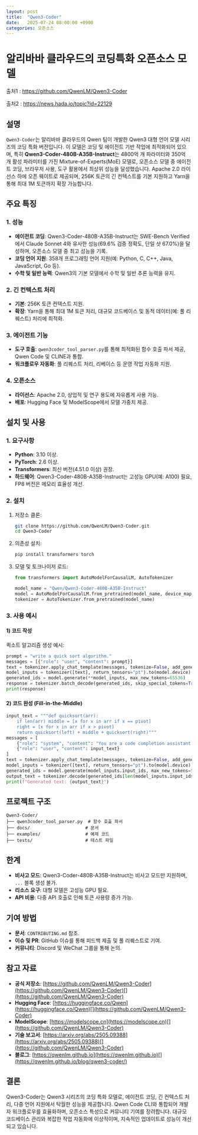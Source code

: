 ```yaml
---
layout: post
title:  "Qwen3-Coder"
date:   2025-07-24 08:00:00 +0900
categories: 오픈소스
---
```


# 알리바바 클라우드의 코딩특화 오픈소스 모델

출처1 : https://github.com/QwenLM/Qwen3-Coder

출처2 : https://news.hada.io/topic?id=22129

## 설명

`Qwen3-Coder`는 알리바바 클라우드의 Qwen 팀이 개발한 Qwen3 대형 언어 모델 시리즈의 코딩 특화 버전입니다. 이 모델은 코딩 및 에이전트 기반 작업에 최적화되어 있으며, 특히 **Qwen3-Coder-480B-A35B-Instruct**는 4800억 개 파라미터와 350억 개 활성 파라미터를 가진 Mixture-of-Experts(MoE) 모델로, 오픈소스 모델 중 에이전트 코딩, 브라우저 사용, 도구 활용에서 최상위 성능을 달성했습니다. Apache 2.0 라이선스 하에 오픈 웨이트로 제공되며, 256K 토큰의 긴 컨텍스트를 기본 지원하고 Yarn을 통해 최대 1M 토큰까지 확장 가능합니다.[](https://github.com/QwenLM/Qwen3-Coder)

## 주요 특징

### 1. 성능
- **에이전트 코딩**: Qwen3-Coder-480B-A35B-Instruct는 SWE-Bench Verified에서 Claude Sonnet 4와 유사한 성능(69.6% 검증 정확도, 단일 샷 67.0%)을 달성하며, 오픈소스 모델 중 최고 성능을 기록.[](https://github.com/QwenLM/Qwen3-Coder)[](https://qwenlm.github.io/blog/qwen3-coder/)
- **코딩 언어 지원**: 358개 프로그래밍 언어 지원(예: Python, C, C++, Java, JavaScript, Go 등).[](https://github.com/QwenLM/Qwen3-Coder)
- **수학 및 일반 능력**: Qwen3의 기본 모델에서 수학 및 일반 추론 능력을 유지.

### 2. 긴 컨텍스트 처리
- **기본**: 256K 토큰 컨텍스트 지원.
- **확장**: Yarn을 통해 최대 1M 토큰 처리, 대규모 코드베이스 및 동적 데이터(예: 풀 리퀘스트) 처리에 최적화.[](https://qwenlm.github.io/blog/qwen3-coder/)

### 3. 에이전트 기능
- **도구 호출**: `qwen3coder_tool_parser.py`를 통해 최적화된 함수 호출 파서 제공, Qwen Code 및 CLINE과 통합.[](https://github.com/QwenLM/Qwen3-Coder)
- **워크플로우 자동화**: 풀 리퀘스트 처리, 리베이스 등 운영 작업 자동화 지원.[](https://qwenlm.github.io/blog/qwen3-coder/)

### 4. 오픈소스
- **라이선스**: Apache 2.0, 상업적 및 연구 용도에 자유롭게 사용 가능.
- **배포**: Hugging Face 및 ModelScope에서 모델 가중치 제공.[](https://github.com/QwenLM/Qwen3-Coder)

## 설치 및 사용

### 1. 요구사항
- **Python**: 3.10 이상.
- **PyTorch**: 2.6 이상.
- **Transformers**: 최신 버전(4.51.0 이상) 권장.
- **하드웨어**: Qwen3-Coder-480B-A35B-Instruct는 고성능 GPU(예: A100) 필요, FP8 버전은 메모리 효율성 개선.

### 2. 설치
1. 저장소 클론:
   ```bash
   git clone https://github.com/QwenLM/Qwen3-Coder.git
   cd Qwen3-Coder
   ```
2. 의존성 설치:
   ```bash
   pip install transformers torch
   ```
3. 모델 및 토크나이저 로드:
   ```python
   from transformers import AutoModelForCausalLM, AutoTokenizer

   model_name = "Qwen/Qwen3-Coder-480B-A35B-Instruct"
   model = AutoModelForCausalLM.from_pretrained(model_name, device_map="auto")
   tokenizer = AutoTokenizer.from_pretrained(model_name)
   ```

### 3. 사용 예시
#### 1) 코드 작성
퀵소트 알고리즘 생성 예시:
```python
prompt = "write a quick sort algorithm."
messages = [{"role": "user", "content": prompt}]
text = tokenizer.apply_chat_template(messages, tokenize=False, add_generation_prompt=True)
model_inputs = tokenizer([text], return_tensors="pt").to(model.device)
generated_ids = model.generate(**model_inputs, max_new_tokens=65536)
response = tokenizer.batch_decode(generated_ids, skip_special_tokens=True)[0]
print(response)
```

#### 2) 코드 완성 (Fill-in-the-Middle)
```python
input_text = """def quicksort(arr):
    if len(arr) middle = [x for x in arr if x == pivot]
    right = [x for x in arr if x > pivot]
    return quicksort(left) + middle + quicksort(right)"""
messages = [
    {"role": "system", "content": "You are a code completion assistant."},
    {"role": "user", "content": input_text}
]
text = tokenizer.apply_chat_template(messages, tokenize=False, add_generation_prompt=True)
model_inputs = tokenizer([text], return_tensors="pt").to(model.device)
generated_ids = model.generate(model_inputs.input_ids, max_new_tokens=512, do_sample=False)[0]
output_text = tokenizer.decode(generated_ids[len(model_inputs.input_ids[0]):], skip_special_tokens=True)
print(f"Generated text: {output_text}")
```

## 프로젝트 구조
```
Qwen3-Coder/
├── qwen3coder_tool_parser.py  # 함수 호출 파서
├── docs/                     # 문서
├── examples/                 # 예제 코드
├── tests/                    # 테스트 파일
```

## 한계
- **비사고 모드**: Qwen3-Coder-480B-A35B-Instruct는 비사고 모드만 지원하며, `...` 블록 생성 불가.[](https://github.com/QwenLM/Qwen3-Coder)
- **리소스 요구**: 대형 모델은 고성능 GPU 필요.
- **API 비용**: 다중 API 호출로 인해 토큰 사용량 증가 가능.[](https://qwenlm.github.io/blog/qwen3-coder/)

## 기여 방법
- **문서**: `CONTRIBUTING.md` 참조.
- **이슈 및 PR**: GitHub 이슈를 통해 피드백 제출 및 풀 리퀘스트로 기여.
- **커뮤니티**: Discord 및 WeChat 그룹을 통해 논의.[](https://github.com/QwenLM/Qwen3-Coder)

## 참고 자료
- **공식 저장소**: [https://github.com/QwenLM/Qwen3-Coder](https://github.com/QwenLM/Qwen3-Coder)[](https://github.com/QwenLM/Qwen3-Coder)
- **Hugging Face**: [https://huggingface.co/Qwen](https://huggingface.co/Qwen)[](https://github.com/QwenLM/Qwen3-Coder)
- **ModelScope**: [https://modelscope.cn](https://modelscope.cn)[](https://github.com/QwenLM/Qwen3-Coder)
- **기술 보고서**: [https://arxiv.org/abs/2505.09388](https://arxiv.org/abs/2505.09388)[](https://github.com/QwenLM/Qwen3-Coder)
- **블로그**: [https://qwenlm.github.io](https://qwenlm.github.io)[](https://qwenlm.github.io/blog/qwen3-coder/)

## 결론
Qwen3-Coder는 Qwen3 시리즈의 코딩 특화 모델로, 에이전트 코딩, 긴 컨텍스트 처리, 다중 언어 지원에서 탁월한 성능을 제공합니다. Qwen Code CLI와 통합되어 개발자 워크플로우를 효율화하며, 오픈소스 특성으로 커뮤니티 기여를 장려합니다. 대규모 코드베이스 관리와 복잡한 작업 자동화에 이상적이며, 지속적인 업데이트로 성능이 개선되고 있습니다.[](https://github.com/QwenLM/Qwen3-Coder)[](https://qwenlm.github.io/blog/qwen3-coder/)
